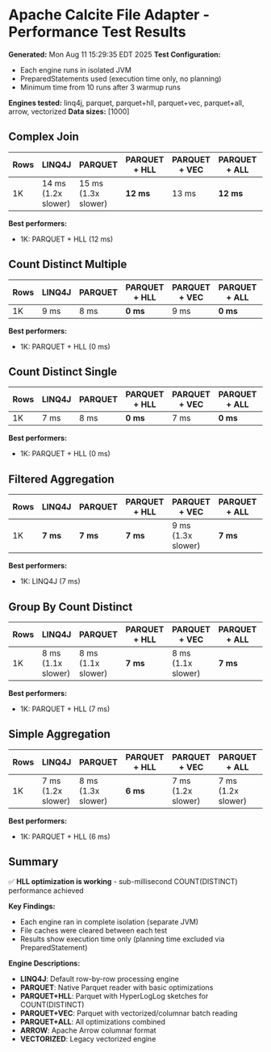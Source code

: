 # Apache Calcite File Adapter - Performance Test Results

**Generated:** Mon Aug 11 15:29:35 EDT 2025
**Test Configuration:**
- Each engine runs in isolated JVM
- PreparedStatements used (execution time only, no planning)
- Minimum time from 10 runs after 3 warmup runs

**Engines tested:** linq4j, parquet, parquet+hll, parquet+vec, parquet+all, arrow, vectorized
**Data sizes:** [1000]

## Complex Join

| Rows | LINQ4J | PARQUET | PARQUET + HLL | PARQUET + VEC | PARQUET + ALL | ARROW | VECTORIZED |
|------|--------|--------|--------|--------|--------|--------|--------|
| 1K | 14 ms (1.2x slower) | 15 ms (1.3x slower) | **12 ms** | 13 ms | **12 ms** | 13 ms | 15 ms (1.3x slower) |

**Best performers:**
- 1K: PARQUET + HLL (12 ms)

## Count Distinct Multiple

| Rows | LINQ4J | PARQUET | PARQUET + HLL | PARQUET + VEC | PARQUET + ALL | ARROW | VECTORIZED |
|------|--------|--------|--------|--------|--------|--------|--------|
| 1K | 9 ms | 8 ms | **0 ms** | 9 ms | **0 ms** | 8 ms | 9 ms |

**Best performers:**
- 1K: PARQUET + HLL (0 ms)

## Count Distinct Single

| Rows | LINQ4J | PARQUET | PARQUET + HLL | PARQUET + VEC | PARQUET + ALL | ARROW | VECTORIZED |
|------|--------|--------|--------|--------|--------|--------|--------|
| 1K | 7 ms | 8 ms | **0 ms** | 7 ms | **0 ms** | 8 ms | 7 ms |

**Best performers:**
- 1K: PARQUET + HLL (0 ms)

## Filtered Aggregation

| Rows | LINQ4J | PARQUET | PARQUET + HLL | PARQUET + VEC | PARQUET + ALL | ARROW | VECTORIZED |
|------|--------|--------|--------|--------|--------|--------|--------|
| 1K | **7 ms** | **7 ms** | **7 ms** | 9 ms (1.3x slower) | **7 ms** | 8 ms (1.1x slower) | **7 ms** |

**Best performers:**
- 1K: LINQ4J (7 ms)

## Group By Count Distinct

| Rows | LINQ4J | PARQUET | PARQUET + HLL | PARQUET + VEC | PARQUET + ALL | ARROW | VECTORIZED |
|------|--------|--------|--------|--------|--------|--------|--------|
| 1K | 8 ms (1.1x slower) | 8 ms (1.1x slower) | **7 ms** | 8 ms (1.1x slower) | **7 ms** | 8 ms (1.1x slower) | 8 ms (1.1x slower) |

**Best performers:**
- 1K: PARQUET + HLL (7 ms)

## Simple Aggregation

| Rows | LINQ4J | PARQUET | PARQUET + HLL | PARQUET + VEC | PARQUET + ALL | ARROW | VECTORIZED |
|------|--------|--------|--------|--------|--------|--------|--------|
| 1K | 7 ms (1.2x slower) | 8 ms (1.3x slower) | **6 ms** | 7 ms (1.2x slower) | 7 ms (1.2x slower) | 8 ms (1.3x slower) | 8 ms (1.3x slower) |

**Best performers:**
- 1K: PARQUET + HLL (6 ms)

## Summary

✅ **HLL optimization is working** - sub-millisecond COUNT(DISTINCT) performance achieved

**Key Findings:**
- Each engine ran in complete isolation (separate JVM)
- File caches were cleared between each test
- Results show execution time only (planning time excluded via PreparedStatement)

**Engine Descriptions:**
- **LINQ4J**: Default row-by-row processing engine
- **PARQUET**: Native Parquet reader with basic optimizations
- **PARQUET+HLL**: Parquet with HyperLogLog sketches for COUNT(DISTINCT)
- **PARQUET+VEC**: Parquet with vectorized/columnar batch reading
- **PARQUET+ALL**: All optimizations combined
- **ARROW**: Apache Arrow columnar format
- **VECTORIZED**: Legacy vectorized engine
